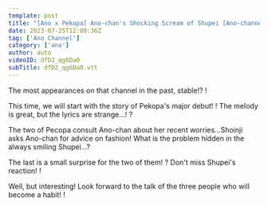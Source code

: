 ```yaml
---
template: post
title: "[Ano x Pekopa] Ano-chan's Shocking Scream of Shupei [Ano-channel #19]"
date: 2023-07-25T12:00:36Z
tag: ['Ano Channel']
category: ['ano']
author: auto 
videoID: dfD2_qg6Da0
subTitle: dfD2_qg6Da0.vtt
---
```

The most appearances on that channel in the past, stable!? !

This time, we will start with the story of Pekopa's major debut! ! The melody is great, but the lyrics are strange...! ?

The two of Pecopa consult Ano-chan about her recent worries...Shoinji asks Ano-chan for advice on fashion! What is the problem hidden in the always smiling Shupei...?

The last is a small surprise for the two of them! ? Don't miss Shupei's reaction! !

Well, but interesting! Look forward to the talk of the three people who will become a habit! !
